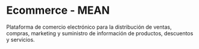 # Ecommerce - MEAN

Plataforma de comercio electrónico para la distribución de ventas, compras, marketing y suministro de información de productos, descuentos y servicios.
